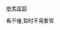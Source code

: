 [参考视频](https://www.bilibili.com/video/BV1bb411L7u3?spm_id_from=333.337.search-card.all.click)

看不懂,暂时不需要管